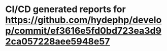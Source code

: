 # CI/CD generated reports for https://github.com/hydephp/develop/commit/ef3616e5fd0bd723ea3d92ca057228aee5948e57
